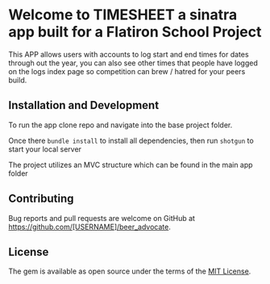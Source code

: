 # Welcome to TIMESHEET a sinatra app built for a Flatiron School Project

This APP allows users with accounts to log start and end times for dates through out the year, you can also see other times that people have logged on the logs index page so competition can brew / hatred for your peers build.

## Installation and Development

To run the app clone repo and navigate into the base project folder.

Once there `bundle install` to install all dependencies, then run `shotgun` to start your local server

The project utilizes an MVC structure which can be found in the main app folder

## Contributing

Bug reports and pull requests are welcome on GitHub at https://github.com/[USERNAME]/beer_advocate.


## License

The gem is available as open source under the terms of the [MIT License](http://opensource.org/licenses/MIT).

